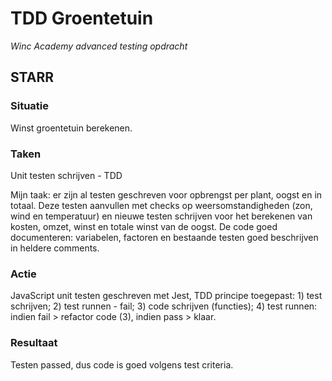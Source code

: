 # TDD Groentetuin
*Winc Academy advanced testing opdracht*

## STARR

### Situatie
Winst groentetuin berekenen.

### Taken
Unit testen schrijven - TDD

Mijn taak: er zijn al testen geschreven voor opbrengst per plant, oogst en in totaal. Deze testen aanvullen met checks op weersomstandigheden (zon, wind en temperatuur) en nieuwe testen schrijven voor het berekenen van kosten, omzet, winst en totale winst van de oogst. De code goed documenteren: variabelen, factoren en bestaande testen goed beschrijven in heldere comments. 

### Actie
JavaScript unit testen geschreven met Jest, TDD principe toegepast: 1) test schrijven; 2) test runnen - fail; 3) code schrijven (functies); 4) test runnen: indien fail > refactor code (3), indien pass > klaar.

### Resultaat
Testen passed, dus code is goed volgens test criteria.
